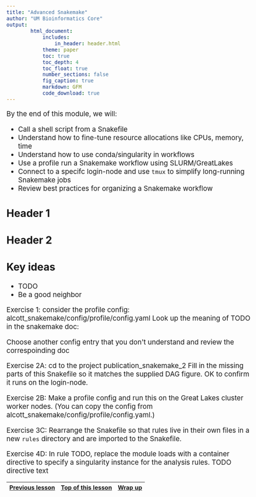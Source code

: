 ```yaml
---
title: "Advanced Snakemake"
author: "UM Bioinformatics Core"
output:
        html_document:
            includes:
                in_header: header.html
            theme: paper
            toc: true
            toc_depth: 4
            toc_float: true
            number_sections: false
            fig_caption: true
            markdown: GFM
            code_download: true
---
```

<style type="text/css">
body{ /* Normal  */
      font-size: 14pt;
  }
pre {
  font-size: 12pt
}
</style>

By the end of this module, we will:
* Call a shell script from a Snakefile
* Understand how to fine-tune resource allocations like CPUs, memory, time
* Understand how to use conda/singularity in workflows
* Use a profile run a Snakemake workflow using SLURM/GreatLakes
* Connect to a specifc login-node and use `tmux` to simplify long-running
  Snakemake jobs
* Review best practices for organizing a Snakemake workflow

## Header 1

## Header 2


## Key ideas

* TODO
* Be a good neighbor


Exercise 1:
consider the profile config: alcott_snakemake/config/profile/config.yaml
Look up the meaning of TODO in the snakemake doc:

Choose another config entry that you don't understand and review the correspoinding doc 

Exercise 2A:
cd to the project publication_snakemake_2
Fill in the missing parts of this Snakefile so it matches the supplied DAG figure.
OK to confirm it runs on the login-node.

Exercise 2B:
Make a profile config and run this on the Great Lakes cluster worker nodes. (You can copy the config from alcott_snakemake/config/profile/config.yaml.)

Exercise 3C: 
Rearrange the Snakefile so that rules
live in their own files in a new `rules` directory and are imported to the 
Snakefile.

Exercise 4D:
In rule TODO, replace the module loads with a container directive to specify a singularity instance for the analysis rules.
TODO directive text



| [Previous lesson](Module07-intro-to-snakemake.html) | [Top of this lesson](#top) | [Wrap up](Module99_Wrap_up.html) |
| :--- | :----: | ---: |
